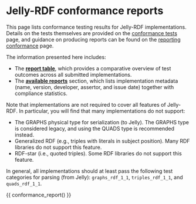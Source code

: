 # Jelly-RDF conformance reports

This page lists conformance testing results for Jelly-RDF implementations. Details on the tests themselves are provided on the [conformance tests](rdf-test-cases.md) page, and guidance on producing reports can be found on the [reporting conformance](reporting-conformance.md) page.

The information presented here includes:

- The [**report table**](#report-table), which provides a comparative overview of test outcomes across all submitted implementations.  
- The [**available reports**](#available-reports) section, which lists implementation metadata (name, version, developer, assertor, and issue date) together with compliance statistics.

Note that implementations are not required to cover all features of Jelly-RDF. In particular, you will find that many implementations do not support:

- The GRAPHS physical type for serialization (to Jelly). The GRAPHS type is considered legacy, and using the QUADS type is recommended instead.
- Generalized RDF (e.g., triples with literals in subject position). Many RDF libraries do not support this feature.
- RDF-star (i.e., quoted triples). Some RDF libraries do not support this feature.

In general, all implementations should at least pass the following test categories for parsing (from Jelly): `graphs_rdf_1_1`, `triples_rdf_1_1`, and `quads_rdf_1_1`.

{{ conformance_report() }}
